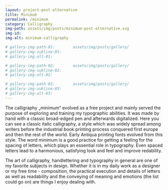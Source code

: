 ```yaml
---
layout: project-post-alternative
title: Minimum
permalink: /minimum
category: Calligraphy
img-path: assets/img/posts/minimum-post-alternative.svg
img-id:
img-alt: minimum-calligraphy

# gallery-img-path-01:        assets/img/posts/gallery/
# gallery-img-subline-01:     
# gallery-img-alt-01:         

# gallery-img-path-02:        assets/img/posts/gallery/
# gallery-img-subline-02:     
# gallery-img-alt-02:         

# gallery-img-path-03:        assets/img/posts/gallery/
# gallery-img-subline-03:     
# gallery-img-alt-03:       
---
```


The calligraphy „minimum“ evolved as a free project and mainly served the purpose of exploring and training my typographic abilities. It was made by hand with a classic broad-edged pen and afterwards digitalized. Here you can see a classic italic calligraphy, a style which was widely spread among writers before the industrial book printing process conquered first europe and then the rest of the world. Early Antiqua printing fonts evolved from this style. The word minimum is a good practice for getting a feeling for the spacing of letters, which plays an essential role in typography. Even spaced letters lead to a harmonious, satisfying look and feel and improve redability. 

The art of calligraphy, handlettering and typography in general are one of my favorite subjects in design. Whether it is in my daily work as a designer or my free time - composition, the practical execution and details of letters as well as readability and the conveying of meaning and emotions (the list could go on) are things I enjoy dealing with.